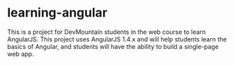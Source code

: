 # learning-angular
This is a project for DevMountain students in the web course to learn AngularJS. This project uses AngularJS 1.4.x and will help students learn the basics of Angular, and students will have the ability to build a single-page web app.

